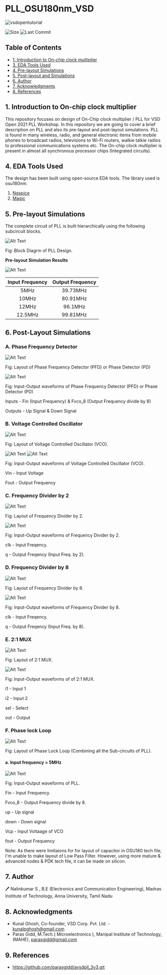 # PLL_OSU180nm_VSD

![vsdopentutorial](Images/Vsd.png)

![Size](https://img.shields.io/github/repo-size/Nalinkumar2002/vsd_pll_workshop?color=red)
![Last Commit](https://img.shields.io/github/last-commit/Nalinkumar2002/vsd_pll_workshop?color=green)





## Table of Contents
- [1. Introduction to On-chip clock multiplier](#1-introduction-to-On-chip-clock-multiplier)
- [3. EDA Tools Used](#3-eda-tools-used)
- [4. Pre-layout Simulations](#4-Pre-layout-Simulations)
- [5. Post-layout and Simulations](#5-Post-Layout-Simulations)
- [6. Author](#6-Author)
- [7. Acknowledgments](#7-acknowledgments)
- [8. References](#8-References)

## 1. Introduction to On-chip clock multiplier

 This repository focuses on design of On-Chip clock multiplier / PLL for VSD Open 2021 PLL Workshop.
 In this repository we are going to cover a brief description on PLL and also its pre-layout and post-layout simulations. 
 PLL is found in many wireless, radio, and general electronic items from mobile phones to broadcast radios, televisions to Wi-Fi routers, walkie talkie radios to professional   communications systems etc.
The On-chip clock multiplier is present in almost all synchronous processor chips (Integrated circuits).


## 4. EDA Tools Used 
The design has been built using open-source EDA tools. The library used is osu180nm. 

1. [Ngspice](http://ngspice.sourceforge.net/download.html)
2. [Magic](http://opencircuitdesign.com/magic/)

## 5. Pre-layout Simulations
The complete circuit of PLL is built hierarchically using the following subcircuit blocks.

</p>

![Alt Text](Images/blockdiagram.jpg)

</p>

Fig: Block Diagrm of PLL Design.

</p>

</p>


</p>
</p>

**Pre-layout Simulation Results**

</p>

![Alt Text](Images/prelayout_pll.png)

</p>

| Input Frequency | Output Frequency |
| :---:  | :-: |
|5MHz|39.73MHz|
|10MHz|80.91MHz|
|12MHz|96.1MHz|
|12.5MHz|99.81MHz|

## 6. Post-Layout Simulations 

### A. Phase Frequency Detector
![Alt Text](Images/pfd.png)

</p>

Fig: Layout of Phase Frequency Detector (PFD) or Phase Detector (PD)

</p>
</p>

![Alt Text](Images/postlayout_pfd.png)

</p>

Fig: Input-Output waveforms of Phase Frequency Detector (PFD) or Phase Detector (PD) </p>
     Inputs - Fin (Input Frequency) &
              Fvco_8 (Output Frequency divide by 8) </p> </p>
     Outputs - Up Signal &
               Down Signal         </p>

</p>
</p>

### B. Voltage Controlled Oscillator
![Alt Text](Images/vco101.png)


</p>

Fig: Layout of Voltage Controlled Oscillator (VCO).

</p>

</p>

![Alt Text](Images/postlayout_vco_in.png)
![Alt Text](Images/postlayout_vco_out.png)

</p>

Fig: Input-Output waveforms of Voltage Controlled Oscillator (VCO). </p>
Vin - Input Voltage </p>
Fout - Output Frequency

</p>

</p>

### C. Frequency Divider by 2
![Alt Text](Images/freqdiv2.png)

</p>

Fig: Layout of Frequency Divider by 2. </p> 
</p>


![Alt Text](Images/postlayout_freq_div_2.png)

</p>

Fig: Input-Output waveforms of Frequency Divider by 2. </p>
clk - Input Freqency. </p>
q - Output Freqency (Input Freq. by 2). </p>

</p>

### D. Frequency Divider by 8
![Alt Text](Images/freqdiv8.png)

</p>
</p>

Fig: Layout of Frequency Divider by 8. </p> 
</p>


![Alt Text](Images/postlayout_freq_div_8.png)

</p>

Fig: Input-Output waveforms of Frequency Divider by 8. </p>
clk - Input Freqency. </p>
q - Output Freqency (Input Freq. by 8). </p>

</p>

### E. 2:1 MUX
![Alt Text](Images/mux21.png)

</p>
Fig: Layout of 2:1 MUX. </p> 
</p>

![Alt Text](Images/postlayout_mux.png)

</p>
Fig: Input-Output waveforms of of 2:1 MUX. </p> 
i1 - Input 1 </p> 
i2 - Input 2 </p> 
sel - Select </p> 
out - Output </p> 
</p>

### F. Phase lock Loop 
</p>

![Alt Text](Images/PLLv3.png)

</p>
</p>
Fig: Layout of Phase Lock Loop (Combining all the Sub-circuits of PLL). </p> 
</p>

#### a. Input frequency = 5MHz

</p>

![Alt Text](Images/postlayout_pll.png)

</p>
</p>
Fig: Input-Output waveforms of PLL. </p> 
Fin - Input Frequency. </p> 
Fvco_8 - Output Frequency divide by 8. </p> 
up - Up signal </p> 
down - Down signal </p> 
Vcp - Input Voltaage of VCO  </p> 
fout - Output Frequency </p> 
</p>



Note: As there were limitaions for for layout of capacitor in OSU180 tech file, I'm unable to make layout of Low Pass Filter.
However, using more mature & advanced nodes & PDK tech file, it can be made on silicon. 



## 7. Author

🖊️ Nalinkumar S , B.E (Electronics and Communication Engineering), Madras Institute of Technology, Anna University, Tamil Nadu 

## 8. Acknowledgments

 - Kunal Ghosh, Co-founder, VSD Corp. Pvt. Ltd. - kunalpghosh@gmail.com
 - Paras Gidd, M.Tech.( Microelectronics ), Manipal Institute of Technology,(MAHE), parasgidd@gmail.com

## 9. References

- https://github.com/parasgidd/avsdpll_3v3.git



